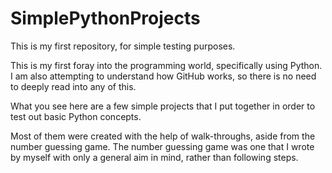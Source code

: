 # SimplePythonProjects
This is my first repository, for simple testing purposes.

This is my first foray into the programming world, specifically using Python. I am also attempting to understand how GitHub works, so there is no need to deeply read into any of this.

What you see here are a few simple projects that I put together in order to test out basic Python concepts. 

Most of them were created with the help of walk-throughs, aside from the number guessing game. The number guessing game was one that I wrote by myself with only a general aim in mind, rather than following steps. 
